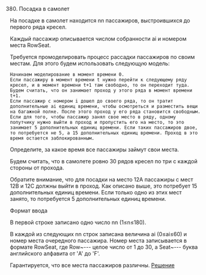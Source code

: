 380. Посадка в самолет

На посадке в самолет находится nn пассажиров, выстроившихся до первого ряда кресел.

Каждый пассажир описывается числом собранности ai​ и номером места RowSeat.

Требуется промоделировать процесс рассадки пассажиров по своим местам. Для этого будем использовать следующую модель:

    Начинаем моделирование в момент времени 0.
    Если пассажиру в момент времени t нужно перейти к следующему ряду кресел, и в момент времени t+1 там свободно, то он переходит туда. Будем считать, что он занимает проход у этого ряда в момент времени t+1.
    Если пассажир с номером i дошел до своего ряда, то он тратит дополнительные ai​ единиц времени, чтобы осмотреться и разместить вещи на багажной полке. После этого проход у его ряда становится свободным.
    Если для того, чтобы пассажир занял свое место в ряду, одному попутчику нужно выйти в проход и пропустить его на место, то это занимает 5 дополнительных единиц времени. Если таких пассажиров двое, то потребуется не 5, а 15 дополнительных единиц времени. Проход в это время остается заблокированным.

Определите, за какое время все пассажиры займут свои места.

Будем считать, что в самолете ровно 30 рядов кресел по три с каждой стороны от прохода.

Обратите внимание, что для посадки на место 12A пассажиры с мест 12B и 12C должны выйти в проход. Как описано выше, это потребует 15 дополнительных единиц времени. Если только одно из этих мест занято, то потребуется 5 дополнительных единиц времени.

Формат ввода

В первой строке записано одно число nn (1≤n≤180).

В каждой из следующих nn строк записана величина ai​ (0≤ai≤60) и номер места очередного пассажира. Номер места записывается в формате RowSeat, где Row~--- целое число от 1 до 30, а Seat~--- буква английского алфавита от 'A' до 'F'.

Гарантируется, что все места пассажиров различны.
[Решение](solution.cpp)